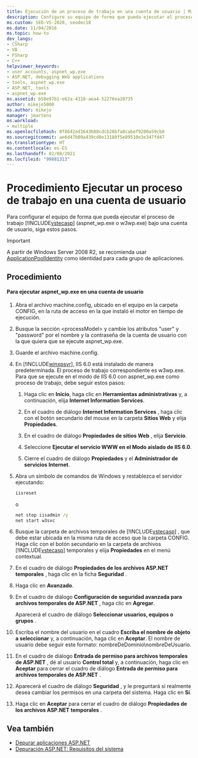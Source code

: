 ```yaml
---
title: Ejecución de un proceso de trabajo en una cuenta de usuario | Microsoft Docs
description: Configure su equipo de forma que pueda ejecutar el proceso de trabajo de ASP.NET (aspnet_wp.exe o w3wp.exe) en una cuenta de usuario en Visual Studio.
ms.custom: SEO-VS-2020, seodec18
ms.date: 11/04/2016
ms.topic: how-to
dev_langs:
- CSharp
- VB
- FSharp
- C++
helpviewer_keywords:
- user accounts, aspnet_wp.exe
- ASP.NET, debugging Web applications
- tools, aspnet_wp.exe
- ASP.NET, tools
- aspnet_wp.exe
ms.assetid: b58e97b1-e62a-4318-aea4-52276ea20735
author: mikejo5000
ms.author: mikejo
manager: jmartens
ms.workload:
- multiple
ms.openlocfilehash: 0f8642ed1643b88cdcb28bfa8cabef9200a59cb8
ms.sourcegitcommit: ae6d47b09a439cd0e13180f5e89510e3e347fd47
ms.translationtype: HT
ms.contentlocale: es-ES
ms.lasthandoff: 02/08/2021
ms.locfileid: "99881313"
---
```

# <a name="how-to-run-the-worker-process-under-a-user-account"></a>Procedimiento Ejecutar un proceso de trabajo en una cuenta de usuario
Para configurar el equipo de forma que pueda ejecutar el proceso de trabajo [!INCLUDE[vstecasp](../code-quality/includes/vstecasp_md.md)] (aspnet_wp.exe o w3wp.exe) bajo una cuenta de usuario, siga estos pasos.

 > [!IMPORTANT]
 > A partir de Windows Server 2008 R2, se recomienda usar [ApplicationPoolIdentity](/iis/manage/configuring-security/application-pool-identities) como identidad para cada grupo de aplicaciones.

## <a name="procedure"></a>Procedimiento

#### <a name="to-run-aspnet_wpexe-under-a-user-account"></a>Para ejecutar aspnet_wp.exe en una cuenta de usuario

1. Abra el archivo machine.config, ubicado en el equipo en la carpeta CONFIG, en la ruta de acceso en la que instaló el motor en tiempo de ejecución.

2. Busque la sección &lt;processModel&gt; y cambie los atributos "user" y "password" por el nombre y la contraseña de la cuenta de usuario con la que quiera que se ejecute aspnet_wp.exe.

3. Guarde el archivo machine.config.

4. En [!INCLUDE[winxpsvr](../debugger/includes/winxpsvr_md.md)], IIS 6.0 está instalado de manera predeterminada. El proceso de trabajo correspondiente es w3wp.exe. Para que se ejecute en el modo de IIS 6.0 con aspnet_wp.exe como proceso de trabajo, debe seguir estos pasos:

   1. Haga clic en **Inicio**, haga clic en **Herramientas administrativas** y, a continuación, elija **Internet Information Services**.

   2. En el cuadro de diálogo **Internet Information Services** , haga clic con el botón secundario del mouse en la carpeta **Sitios Web** y elija **Propiedades**.

   3. En el cuadro de diálogo **Propiedades de sitios Web** , elija **Servicio**.

   4. Seleccione **Ejecutar el servicio WWW en el Modo aislado de IIS 6.0**.

   5. Cierre el cuadro de diálogo **Propiedades** y el **Administrador de servicios Internet**.

5. Abra un símbolo de comandos de Windows y restablezca el servidor ejecutando:

   ```cmd
   iisreset
   ```

   o

   ```cmd
   net stop iisadmin /y
   net start w3svc
   ```

6. Busque la carpeta de archivos temporales de [!INCLUDE[vstecasp](../code-quality/includes/vstecasp_md.md)] , que debe estar ubicada en la misma ruta de acceso que la carpeta CONFIG. Haga clic con el botón secundario en la carpeta de archivos [!INCLUDE[vstecasp](../code-quality/includes/vstecasp_md.md)] temporales y elija **Propiedades** en el menú contextual.

7. En el cuadro de diálogo **Propiedades de los archivos ASP.NET temporales** , haga clic en la ficha **Seguridad** .

8. Haga clic en **Avanzado**.

9. En el cuadro de diálogo **Configuración de seguridad avanzada para archivos temporales de ASP.NET** , haga clic en **Agregar**.

    Aparecerá el cuadro de diálogo **Seleccionar usuarios, equipos o grupos** .

10. Escriba el nombre del usuario en el cuadro **Escriba el nombre de objeto a seleccionar** y, a continuación, haga clic en **Aceptar**. El nombre de usuario debe seguir este formato: nombreDeDominio\nombreDeUsuario.

11. En el cuadro de diálogo **Entrada de permiso para archivos temporales de ASP.NET** , dé al usuario **Control total** y, a continuación, haga clic en **Aceptar** para cerrar el cuadro de diálogo **Entrada de permiso para archivos temporales de ASP.NET** .

12. Aparecerá el cuadro de diálogo **Seguridad** , y le preguntará si realmente desea cambiar los permisos en una carpeta del sistema. Haga clic en **Sí**.

13. Haga clic en **Aceptar** para cerrar el cuadro de diálogo **Propiedades de los archivos ASP.NET temporales** .

## <a name="see-also"></a>Vea también
- [Depurar aplicaciones ASP.NET](../debugger/how-to-enable-debugging-for-aspnet-applications.md)
- [Depuración ASP.NET: Requisitos del sistema](../debugger/aspnet-debugging-system-requirements.md)

